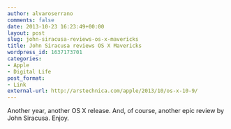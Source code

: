 ```yaml
---
author: alvaroserrano
comments: false
date: 2013-10-23 16:23:49+00:00
layout: post
slug: john-siracusa-reviews-os-x-mavericks
title: John Siracusa reviews OS X Mavericks
wordpress_id: 1637173701
categories:
- Apple
- Digital Life
post_format:
- Link
external-url: http://arstechnica.com/apple/2013/10/os-x-10-9/
---
```


Another year, another OS X release. And, of course, another epic review by John Siracusa. Enjoy.
